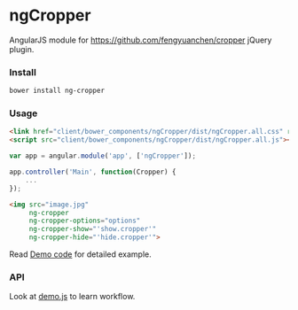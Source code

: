 # ngCropper

AngularJS module for https://github.com/fengyuanchen/cropper jQuery plugin.


### Install

```bash
bower install ng-cropper
```


### Usage

```html
<link href="client/bower_components/ngCropper/dist/ngCropper.all.css" rel="stylesheet">
<script src="client/bower_components/ngCropper/dist/ngCropper.all.js"></script>
```

```javascript
var app = angular.module('app', ['ngCropper']);

app.controller('Main', function(Cropper) {
    ...
});
```

```html
<img src="image.jpg"
     ng-cropper
     ng-cropper-options="options"
     ng-cropper-show="'show.cropper'"
     ng-cropper-hide="'hide.cropper'">
```

Read [Demo code](https://github.com/koorgoo/ngCropper/tree/master/demo) for detailed example.



### API

Look at [demo.js](https://github.com/koorgoo/ngCropper/tree/master/demo/demo.js) to learn workflow.
